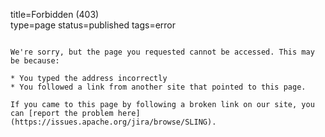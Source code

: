 title=Forbidden (403)		
type=page
status=published
tags=error
~~~~~~

We're sorry, but the page you requested cannot be accessed. This may be because:

* You typed the address incorrectly
* You followed a link from another site that pointed to this page.

If you came to this page by following a broken link on our site, you can [report the problem here](https://issues.apache.org/jira/browse/SLING).          
